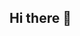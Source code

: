 ## Hi there 👋

<!--
**Rosiberto/Rosiberto** is a ✨ _special_ ✨ repository because its `README.md` (this file) appears on your GitHub profile.

<div style="display: inline_block"><br>
  <img align="center" alt="Rosiberto-Js" height="30" width="40" src="https://raw.githubusercontent.com/devicons/devicon/master/icons/javascript/javascript-plain.svg">
  <img align="center" alt="Rosiberto-Ts" height="30" width="40" src="https://raw.githubusercontent.com/devicons/devicon/master/icons/typescript/typescript-plain.svg">
  <img align="center" alt="Rosiberto-React" height="30" width="40" src="https://raw.githubusercontent.com/devicons/devicon/master/icons/react/react-original.svg">
  <img align="center" alt="Rosiberto-HTML" height="30" width="40" src="https://raw.githubusercontent.com/devicons/devicon/master/icons/html5/html5-original.svg">
  <img align="center" alt="Rosiberto-CSS" height="30" width="40" src="https://raw.githubusercontent.com/devicons/devicon/master/icons/css3/css3-original.svg">
  <img align="center" alt="Rosiberto-Python" height="30" width="40" src="https://raw.githubusercontent.com/devicons/devicon/master/icons/python/python-original.svg">
  <img align="center" alt="Rosiberto-Csharp" height="30" width="40" src="https://raw.githubusercontent.com/devicons/devicon/master/icons/csharp/csharp-original.svg">
</div>


![Rosiberto's Stats](https://github-readme-stats.vercel.app/api?username=Rosiberto&theme=algolia&show_icons=true&hide_border=true&count_private=true)

![Rosiberto's Top Languages](https://github-readme-stats.vercel.app/api/top-langs/?username=Rosiberto&theme=algolia&show_icons=true&hide_border=true&layout=compact)

![Rosiberto's Streak](https://github-readme-streak-stats.herokuapp.com/?user=Rosiberto&theme=algolia&hide_border=true)

